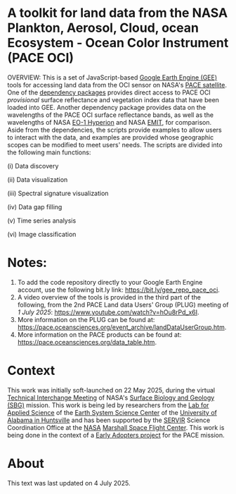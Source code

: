 # A toolkit for land data from the NASA Plankton, Aerosol, Cloud, ocean Ecosystem - Ocean Color Instrument (PACE OCI)
OVERVIEW: This is a set of JavaScript-based [Google Earth Engine (GEE)](https://code.earthengine.google.com) tools for accessing land data from the OCI sensor on NASA's [PACE satellite]( https://pace.oceansciences.org). One of the [dependency packages](https://bit.ly/gee_repo_hyperspectral) provides direct access to PACE OCI *provisional* surface reflectance and vegetation index data that have been loaded into GEE. Another dependency package provides data on the wavelengths of the PACE OCI surface reflectance bands, as well as the wavelengths of NASA [EO-1 Hyperion](https://developers.google.com/earth-engine/datasets/catalog/EO1_HYPERION) and NASA [EMIT](https://developers.google.com/earth-engine/datasets/catalog/NASA_EMIT_L2A_RFL), for comparison. Aside from the dependencies, the scripts provide examples to allow users to interact with the data, and examples are provided whose geographic scopes can be modified to meet users' needs. The scripts are divided into the following main functions:

(i) Data discovery

(ii) Data visualization

(iii) Spectral signature visualization

(iv) Data gap filling

(v) Time series analysis

(vi) Image classification

# Notes:
1. To add the code repository directly to your Google Earth Engine account, use the following bit.ly link: https://bit.ly/gee_repo_pace_oci.
2. A video overview of the tools is provided in the third part of the following, from the 2nd PACE Land data Users' Group (PLUG) meeting of *1 July 2025*: https://www.youtube.com/watch?v=hOu8rPd_x6I.
3. More information on the PLUG can be found at: https://pace.oceansciences.org/event_archive/landDataUserGroup.htm.
4. More information on the PACE products can be found at: https://pace.oceansciences.org/data_table.htm.

# Context
This work was initially soft-launched on 22 May 2025, during the virtual [Technical Interchange Meeting](https://sbg.jpl.nasa.gov/news-events/sbg-sa-tim-2025) of NASA's [Surface Biology and Geology (SBG)](https://sbg.jpl.nasa.gov/) mission. This work is being led by researchers from the [Lab for Applied Science](https://www.uah.edu/essc/laboratory-for-applied-science) of the [Earth System Science Center](https://www.uah.edu/essc) of the [University of Alabama in Huntsville](https://www.uah.edu/) and has been supported by the [SERVIR](https://science.nasa.gov/category/missions/servir/) Science Coordination Office at the [NASA](https://www.nasa.gov) [Marshall Space Flight Center](https://www.nasa.gov/marshall/). This work is being done in the context of a [Early Adopters project](https://pace.oceansciences.org/people_ea.htm?id=127) for the PACE mission.

# About
This text was last updated on 4 July 2025.
